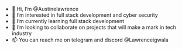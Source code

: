 - 👋 Hi, I’m @Austinelawrence
- 👀 I’m interested in full stack development and cyber security
- 🌱 I’m currently learning full stack development
- 💞️ I’m looking to collaborate on projects that will make a mark in tech industry
- 📫 You can reach me on telegram and discord @Lawrenceigwala

<!---
Austinelawrence/Austinelawrence is a ✨ special ✨ repository because its `README.md` (this file) appears on your GitHub profile.
You can click the Preview link to take a look at your changes.
--->
